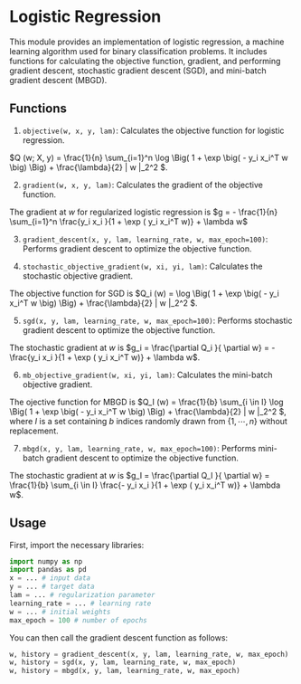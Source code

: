 # Logistic Regression

This module provides an implementation of logistic regression, a machine learning algorithm used for binary classification problems. It includes functions for calculating the objective function, gradient, and performing gradient descent, stochastic gradient descent (SGD), and mini-batch gradient descent (MBGD).

## Functions

1. `objective(w, x, y, lam)`: Calculates the objective function for logistic regression.

$Q (w; X, y) = \frac{1}{n} \sum_{i=1}^n \log \Big( 1 + \exp \big( - y_i x_i^T w \big) \Big) + \frac{\lambda}{2} \| w \|_2^2 $.

2. `gradient(w, x, y, lam)`: Calculates the gradient of the objective function.

The gradient at $w$ for regularized logistic regression is  $g = - \frac{1}{n} \sum_{i=1}^n \frac{y_i x_i }{1 + \exp ( y_i x_i^T w)} + \lambda w$

3. `gradient_descent(x, y, lam, learning_rate, w, max_epoch=100)`: Performs gradient descent to optimize the objective function.

4. `stochastic_objective_gradient(w, xi, yi, lam)`: Calculates the stochastic objective gradient.

The objective function for SGD is $Q_i (w) = \log \Big( 1 + \exp \big( - y_i x_i^T w \big) \Big) + \frac{\lambda}{2} \| w \|_2^2 $.

5. `sgd(x, y, lam, learning_rate, w, max_epoch=100)`: Performs stochastic gradient descent to optimize the objective function.

The stochastic gradient at $w$ is $g_i = \frac{\partial Q_i }{ \partial w} = -\frac{y_i x_i }{1 + \exp ( y_i x_i^T w)} + \lambda w$.

6. `mb_objective_gradient(w, xi, yi, lam)`: Calculates the mini-batch objective gradient.

The ojective function for MBGD is $Q_I (w) = \frac{1}{b} \sum_{i \in I} \log \Big( 1 + \exp \big( - y_i x_i^T w \big) \Big) + \frac{\lambda}{2} \| w \|_2^2 $, where $I$ is a set containing $b$ indices randomly drawn from $\{ 1, \cdots , n \}$ without replacement.

7. `mbgd(x, y, lam, learning_rate, w, max_epoch=100)`: Performs mini-batch gradient descent to optimize the objective function.

The stochastic gradient at $w$ is $g_I = \frac{\partial Q_I }{ \partial w} = \frac{1}{b} \sum_{i \in I} \frac{- y_i x_i }{1 + \exp ( y_i x_i^T w)} + \lambda w$.

## Usage

First, import the necessary libraries:

```python
import numpy as np
import pandas as pd
x = ... # input data
y = ... # target data
lam = ... # regularization parameter
learning_rate = ... # learning rate
w = ... # initial weights
max_epoch = 100 # number of epochs
```
You can then call the gradient descent function as follows:

```python
w, history = gradient_descent(x, y, lam, learning_rate, w, max_epoch)
w, history = sgd(x, y, lam, learning_rate, w, max_epoch)
w, history = mbgd(x, y, lam, learning_rate, w, max_epoch)
```


